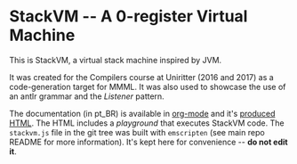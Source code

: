 # StackVM -- A 0-register Virtual Machine

This is StackVM, a virtual stack machine inspired by JVM.

It was created for the Compilers course at Uniritter (2016 and 2017) as a code-generation target for MMML. It was also used to showcase the use of an antlr grammar and the *Listener* pattern.

The documentation (in pt_BR) is available in [org-mode](./StackVM.org "Documentation for StackVM (org-mode)") and it's [produced HTML](./StackVM.html "Documentation for StackVM (generated HTML)"). The HTML includes a *playground* that executes StackVM code. The `stackvm.js` file in the git tree was built with `emscripten` (see main repo README for more information). It's kept here for convenience -- **do not edit it**.

<!--  LocalWords:  Uniritter
 -->
